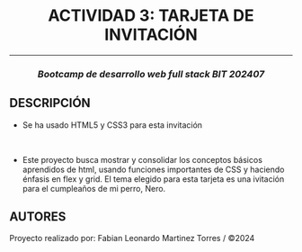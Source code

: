 <h1 align="center"> ACTIVIDAD 3: TARJETA DE INVITACIÓN </h1>

<hr>

<h3 align="center"><em> Bootcamp de desarrollo web full stack BIT 202407 </em></h3>

## DESCRIPCIÓN

* Se ha usado HTML5 y CSS3 para esta invitación

<br>

* Este proyecto busca mostrar y consolidar los conceptos básicos aprendidos de html, usando funciones importantes de CSS y haciendo énfasis en flex y grid. El tema elegido para esta tarjeta es una ivitación para el cumpleaños de mi perro, Nero. 


## AUTORES

Proyecto realizado por: Fabian Leonardo Martinez Torres / ©2024